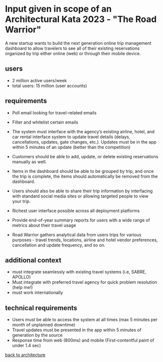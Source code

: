 # Input given in scope of an Architectural Kata 2023 - "The Road Warrior"
A new startup wants to build the next generation online trip management dashboard to allow travelers to see all of their existing reservations organized by trip either online (web) or through their mobile device.

## users
- 2 million active users/week
- total users: 15 million (user accounts)

## requirements
- Poll email looking for travel-related emails
- Filter and whitelist certain emails
- The system must interface with the agency’s existing airline, hotel, and car rental interface system to update travel details (delays, cancellations, updates, gate changes, etc.). Updates must be in the app within 5 minutes of an update (better than the competition)
- Customers should be able to add, update, or delete existing reservations manually as well.

- Items in the dashboard should be able to be grouped by trip, and once the trip is complete, the items should automatically be removed from the dashboard.
- Users should also be able to share their trip information by interfacing with standard social media sites or allowing targeted people to view your trip.
- Richest user interface possible across all deployment platforms
- Provide end-of-year summary reports for users with a wide range of metrics about their travel usage
- Road Warrior gathers analytical data from users trips for various purposes - travel trends, locations, airline and hotel vendor preferences, cancellation and update frequency, and so on.

## additional context
- must integrate seamlessly with existing travel systems (i.e, SABRE, APOLLO)
- Must integrate with preferred travel agency for quick problem resolution (help me!)
- must work internationally

## technical requirements
- Users must be able to access the system at all times (max 5 minutes per month of unplanned downtime)
- Travel updates must be presented in the app within 5 minutes of generation by the source
- Response time from web (800ms) and mobile (First-contentful paint of under 1.4 sec)

[back to architecture](architecture.md)
